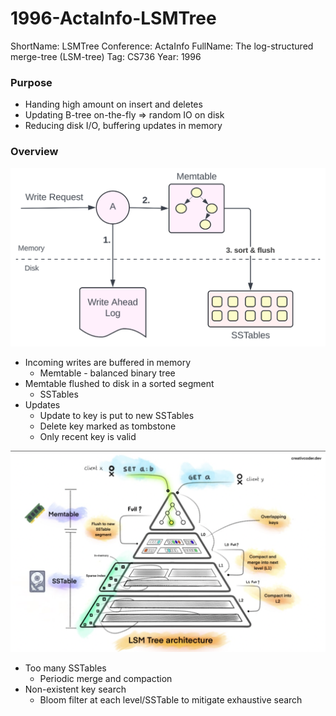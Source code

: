 # 1996-ActaInfo-LSMTree

ShortName: LSMTree
Conference: ActaInfo
FullName: The log-structured merge-tree (LSM-tree)
Tag: CS736
Year: 1996

### Purpose

- Handing high amount on insert and deletes
- Updating B-tree on-the-fly ⇒ random IO on disk
- Reducing disk I/O, buffering updates in memory

### Overview

![d447dfb9-34bd-4060-8166-10924541526d_1334x758.png](images/d447dfb9-34bd-4060-8166-10924541526d_1334x758.png)

- Incoming writes are buffered in memory
    - Memtable - balanced binary tree
- Memtable flushed to disk in a sorted segment
    - SSTables
- Updates
    - Update to key is put to new SSTables
    - Delete key marked as tombstone
    - Only recent key is valid

![1674707792545.png](images/1674707792545.png)

- Too many SSTables
    - Periodic merge and compaction
- Non-existent key search
    - Bloom filter at each level/SSTable to mitigate exhaustive search